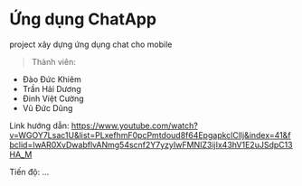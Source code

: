 # Ứng dụng ChatApp

project xây dựng ứng dụng chat cho mobile

>Thành viên:
  * Đào Đức Khiêm
  * Trần Hải Dương
  * Đinh Việt Cường
  * Vũ Đức Dũng
  
Link hướng dẫn: https://www.youtube.com/watch?v=WGOY7Lsac1U&list=PLxefhmF0pcPmtdoud8f64EpgapkclCllj&index=41&fbclid=IwAR0XvDwabflvANmg54scnf2Y7yzyIwFMNIZ3ijIx43hV1E2uJSdpC13HA_M

Tiến độ: ...

